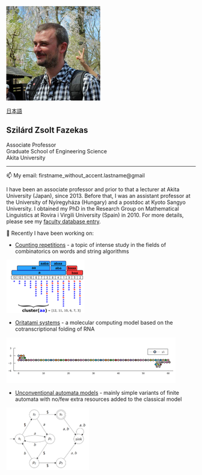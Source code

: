 <img src="/topics/fig/profile.jpg"  width="250" height="250">

[日本語](/Japanese_readme.md)

## Szilárd Zsolt Fazekas
Associate Professor    
Graduate School of Engineering Science   
Akita University
________________


📫 My email: firstname_without_accent.lastname@gmail


I have been an associate professor and prior to that a lecturer at Akita University (Japan), since 2013. Before that, I was an assistant professor at the University of Nyíregyháza (Hungary) and a postdoc at Kyoto Sangyo University. I obtained my PhD in the Research Group on Mathematical Linguistics at Rovira i Virgili University (Spain) in 2010. For more details, please see my [faculty database entry](https://akitauinfo.akita-u.ac.jp/html/100000320_en.html).

🔭 Recently I have been working on:
- [Counting repetitions](/Squares.md)           - a topic of intense study in the fields of combinatorics on words and string algorithms
 <img src="/topics/fig/clusterEx2.png"  width="208" height="141">

- [Oritatami systems](/Oritatami.md)            - a molecular computing model based on the cotranscriptional folding of RNA
 <img src="/topics/fig/counter1kcrop.gif"  width="450" height="121">

- [Unconventional automata models](/Oneway.md)  - mainly simple variants of finite automata with no/few extra resources added to the classical model
 <img src="/topics/fig/owjfaEx.png"  width="220" height="165">




<!--
**szfazekas/szfazekas** is a ✨ _special_ ✨ repository because its `README.md` (this file) appears on your GitHub profile.

Here are some ideas to get you started:

- 🔭 I’m currently working on [Squares]
- 🌱 I’m currently learning ...
- 👯 I’m looking to collaborate on ...
- 🤔 I’m looking for help with ...
- 💬 Ask me about ...
- 📫 How to reach me: ...
- 😄 Pronouns: ...
- ⚡ Fun fact: ...
-->
